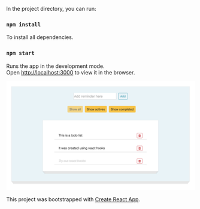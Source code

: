 In the project directory, you can run:

### `npm install`

To install all dependencies.

### `npm start`

Runs the app in the development mode.<br>
Open [http://localhost:3000](http://localhost:3000) to view it in the browser.

![](./public/screenshot.png)


This project was bootstrapped with [Create React App](https://github.com/facebook/create-react-app).